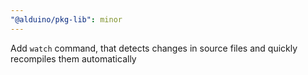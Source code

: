 ```yaml
---
"@alduino/pkg-lib": minor
---
```


Add `watch` command, that detects changes in source files and quickly recompiles them automatically
